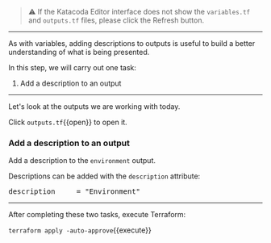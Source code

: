 > ⚠️ If the Katacoda Editor interface does not show the `variables.tf` and `outputs.tf` files, please click the <i class="fa fa-sync"></i> Refresh button.

---

As with variables, adding descriptions to outputs is useful to build a better understanding of what is being presented.

In this step, we will carry out one task:

1. Add a description to an output

---

Let's look at the outputs we are working with today.

Click `outputs.tf`{{open}} to open it.

### Add a description to an output

Add a description to the `environment` output.

Descriptions can be added with the `description` attribute:

<pre class="file" data-target="clipboard">description     = "Environment"</pre>

---

After completing these two tasks, execute Terraform:

`terraform apply -auto-approve`{{execute}}
